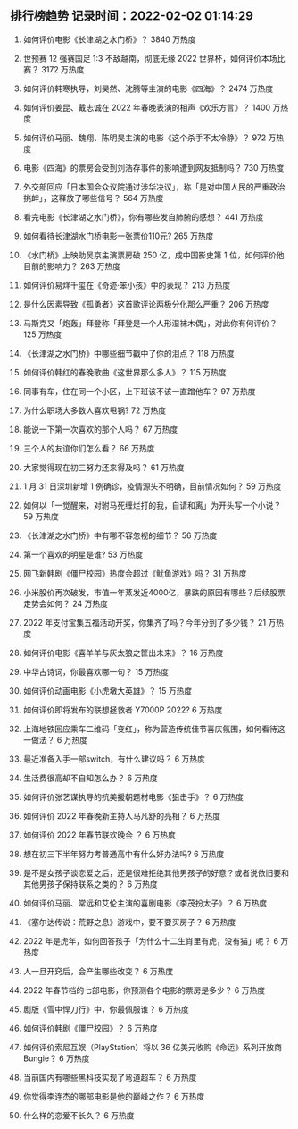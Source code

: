 
## 排行榜趋势 记录时间：2022-02-02 01:14:29
  
  1. 如何评价电影《长津湖之水门桥》？ 3840 万热度
    
  2. 世预赛 12 强赛国足 1:3 不敌越南，彻底无缘 2022 世界杯，如何评价本场比赛？ 3172 万热度
    
  3. 如何评价韩寒执导，刘昊然、沈腾等主演的电影《四海》？ 2474 万热度
    
  4. 如何评价姜昆、戴志诚在 2022 年春晚表演的相声《欢乐方言》？ 1400 万热度
    
  5. 如何评价马丽、魏翔、陈明昊主演的电影《这个杀手不太冷静》？ 972 万热度
    
  6. 电影《四海》的票房会受到刘浩存事件的影响遭到网友抵制吗？ 730 万热度
    
  7. 外交部回应「日本国会众议院通过涉华决议」，称「是对中国人民的严重政治挑衅」，这释放了哪些信号？ 564 万热度
    
  8. 看完电影《长津湖之水门桥》，你有哪些发自肺腑的感想？ 441 万热度
    
  9. 如何看待长津湖水门桥电影一张票价110元? 265 万热度
    
  10. 《水门桥》上映助吴京主演票房破 250 亿，成中国影史第 1 位，如何评价他目前的影响力？ 263 万热度
    
  11. 如何评价易烊千玺在《奇迹·笨小孩》中的表现？ 213 万热度
    
  12. 是什么因素导致《孤勇者》这首歌评论两极分化那么严重？ 206 万热度
    
  13. 马斯克又「炮轰」拜登称「拜登是一个人形湿袜木偶」，对此你有何评价？ 125 万热度
    
  14. 《长津湖之水门桥》中哪些细节戳中了你的泪点？ 118 万热度
    
  15. 如何评价韩红的春晚歌曲《这世界那么多人》？ 115 万热度
    
  16. 同事有车，住在同一个小区，上下班该不该一直蹭他车？ 97 万热度
    
  17. 为什么职场大多数人喜欢甩锅? 72 万热度
    
  18. 能说一下第一次喜欢的那个人吗？ 67 万热度
    
  19. 三个人的友谊你们怎么看？ 66 万热度
    
  20. 大家觉得现在初三努力还来得及吗？ 61 万热度
    
  21. 1 月 31 日深圳新增 1 例确诊，疫情源头不明确，目前情况如何？ 59 万热度
    
  22. 如何以「一觉醒来，对驸马死缠烂打的我，自请和离」为开头写一个小说？ 59 万热度
    
  23. 《长津湖之水门桥》中有哪不容忽视的细节？ 56 万热度
    
  24. 第一个喜欢的明星是谁? 53 万热度
    
  25. 网飞新韩剧《僵尸校园》热度会超过《鱿鱼游戏》吗？ 31 万热度
    
  26. 小米股价再次破发，市值一年蒸发近4000亿，暴跌的原因有哪些？后续股票走势会如何？ 24 万热度
    
  27. 2022 年支付宝集五福活动开奖，你集齐了吗？今年分到了多少钱？ 21 万热度
    
  28. 如何评价电影《喜羊羊与灰太狼之筐出未来》？ 16 万热度
    
  29. 中华古诗词，你最喜欢哪一句？ 15 万热度
    
  30. 如何评价动画电影《小虎墩大英雄》？ 15 万热度
    
  31. 如何评价即将发布的联想拯救者 Y7000P 2022? 6 万热度
    
  32. 上海地铁回应乘车二维码「变红」，称为营造传统佳节喜庆氛围，如何看待这一做法？ 6 万热度
    
  33. 最近准备入手一部switch，有什么建议吗？ 6 万热度
    
  34. 生活费很高却不自知怎么办？ 6 万热度
    
  35. 如何评价张艺谋执导的抗美援朝题材电影《狙击手》？ 6 万热度
    
  36. 如何评价 2022 年春晚新主持人马凡舒的亮相？ 6 万热度
    
  37. 如何评价 2022 年春节联欢晚会 ？ 6 万热度
    
  38. 想在初三下半年努力考普通高中有什么好办法吗? 6 万热度
    
  39. 是不是女孩子谈恋爱之后，还是很难拒绝其他男孩子的好意？或者说依旧要和其他男孩子保持联系之类的？ 6 万热度
    
  40. 如何评价马丽、常远和艾伦主演的喜剧电影《李茂扮太子》？ 6 万热度
    
  41. 《塞尔达传说：荒野之息》游戏中，要不要买房子？ 6 万热度
    
  42. 2022 年是虎年，如何回答孩子「为什么十二生肖里有虎，没有猫」呢？ 6 万热度
    
  43. 人一旦开窍后，会产生哪些改变？ 6 万热度
    
  44. 2022 年春节档的七部电影，你预测各个电影的票房是多少？ 6 万热度
    
  45. 剧版《雪中悍刀行》中，你最佩服谁？ 6 万热度
    
  46. 如何评价韩剧《僵尸校园》？ 6 万热度
    
  47. 如何评价索尼互娱（PlayStation）将以 36 亿美元收购《命运》系列开放商 Bungie？ 6 万热度
    
  48. 当前国内有哪些黑科技实现了弯道超车？ 6 万热度
    
  49. 你觉得李连杰的哪部电影是他的巅峰之作？ 6 万热度
    
  50. 什么样的恋爱不长久？ 6 万热度
    